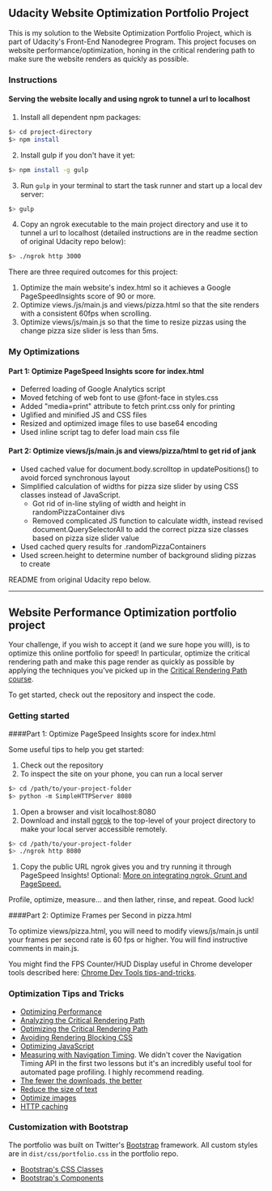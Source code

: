 

## Udacity Website Optimization Portfolio Project
This is my solution to the Website Optimization Portfolio Project, which is part of Udacity's Front-End Nanodegree Program. This project focuses on website performance/optimization, honing in the critical rendering path to make sure the website renders as quickly as possible.

### Instructions

#### Serving the website locally and using ngrok to tunnel a url to localhost
1. Install all dependent npm packages:

``` bash
$> cd project-directory 
$> npm install
```
2. Install gulp if you don't have it yet:

``` bash
$> npm install -g gulp
```

3. Run `gulp` in your terminal to start the task runner and start up a local dev server:

``` bash
$> gulp
```

4. Copy an ngrok executable to the main project directory and use it to tunnel a url to localhost (detailed instructions are in the readme section of original Udacity repo below):

``` bash
$> ./ngrok http 3000
```

There are three required outcomes for this project:
1. Optimize the main website's index.html so it achieves a Google PageSpeedInsights score of 90 or more.
2. Optimize views./js/main.js and views/pizza.html so that the site renders with a consistent 60fps when scrolling.
3. Optimize views/js/main.js so that the time to resize pizzas using the change pizza size slider is less than 5ms.

### My Optimizations
#### Part 1: Optimize PageSpeed Insights score for index.html
* Deferred loading of Google Analytics script
* Moved fetching of web font to use @font-face in styles.css
* Added "media=print" attribute to fetch print.css only for printing
* Uglified and minified JS and CSS files
* Resized and optimized image files to use base64 encoding
* Used inline script tag to defer load main css file

#### Part 2: Optimize views/js/main.js and views/pizza/html to get rid of jank
* Used cached value for document.body.scrolltop in updatePositions() to avoid forced synchronous layout
* Simplified calculation of widths for pizza size slider by using CSS classes instead of JavaScript.
  * Got rid of in-line styling of width and height in randomPizzaContainer divs
  * Removed complicated JS function to calculate width, instead revised document.QuerySelectorAll to add the correct pizza size classes based on pizza size slider value
* Used cached query results for .randomPizzaContainers
* Used screen.height to determine number of background sliding pizzas to create


README from original Udacity repo below.

---

## Website Performance Optimization portfolio project

Your challenge, if you wish to accept it (and we sure hope you will), is to optimize this online portfolio for speed! In particular, optimize the critical rendering path and make this page render as quickly as possible by applying the techniques you've picked up in the [Critical Rendering Path course](https://www.udacity.com/course/ud884).

To get started, check out the repository and inspect the code.

### Getting started

####Part 1: Optimize PageSpeed Insights score for index.html

Some useful tips to help you get started:

1. Check out the repository
1. To inspect the site on your phone, you can run a local server

  ```bash
  $> cd /path/to/your-project-folder
  $> python -m SimpleHTTPServer 8080
  ```

1. Open a browser and visit localhost:8080
1. Download and install [ngrok](https://ngrok.com/) to the top-level of your project directory to make your local server accessible remotely.

  ``` bash
  $> cd /path/to/your-project-folder
  $> ./ngrok http 8080
  ```

1. Copy the public URL ngrok gives you and try running it through PageSpeed Insights! Optional: [More on integrating ngrok, Grunt and PageSpeed.](http://www.jamescryer.com/2014/06/12/grunt-pagespeed-and-ngrok-locally-testing/)

Profile, optimize, measure... and then lather, rinse, and repeat. Good luck!

####Part 2: Optimize Frames per Second in pizza.html

To optimize views/pizza.html, you will need to modify views/js/main.js until your frames per second rate is 60 fps or higher. You will find instructive comments in main.js. 

You might find the FPS Counter/HUD Display useful in Chrome developer tools described here: [Chrome Dev Tools tips-and-tricks](https://developer.chrome.com/devtools/docs/tips-and-tricks).

### Optimization Tips and Tricks
* [Optimizing Performance](https://developers.google.com/web/fundamentals/performance/ "web performance")
* [Analyzing the Critical Rendering Path](https://developers.google.com/web/fundamentals/performance/critical-rendering-path/analyzing-crp.html "analyzing crp")
* [Optimizing the Critical Rendering Path](https://developers.google.com/web/fundamentals/performance/critical-rendering-path/optimizing-critical-rendering-path.html "optimize the crp!")
* [Avoiding Rendering Blocking CSS](https://developers.google.com/web/fundamentals/performance/critical-rendering-path/render-blocking-css.html "render blocking css")
* [Optimizing JavaScript](https://developers.google.com/web/fundamentals/performance/critical-rendering-path/adding-interactivity-with-javascript.html "javascript")
* [Measuring with Navigation Timing](https://developers.google.com/web/fundamentals/performance/critical-rendering-path/measure-crp.html "nav timing api"). We didn't cover the Navigation Timing API in the first two lessons but it's an incredibly useful tool for automated page profiling. I highly recommend reading.
* <a href="https://developers.google.com/web/fundamentals/performance/optimizing-content-efficiency/eliminate-downloads.html">The fewer the downloads, the better</a>
* <a href="https://developers.google.com/web/fundamentals/performance/optimizing-content-efficiency/optimize-encoding-and-transfer.html">Reduce the size of text</a>
* <a href="https://developers.google.com/web/fundamentals/performance/optimizing-content-efficiency/image-optimization.html">Optimize images</a>
* <a href="https://developers.google.com/web/fundamentals/performance/optimizing-content-efficiency/http-caching.html">HTTP caching</a>

### Customization with Bootstrap
The portfolio was built on Twitter's <a href="http://getbootstrap.com/">Bootstrap</a> framework. All custom styles are in `dist/css/portfolio.css` in the portfolio repo.

* <a href="http://getbootstrap.com/css/">Bootstrap's CSS Classes</a>
* <a href="http://getbootstrap.com/components/">Bootstrap's Components</a>



